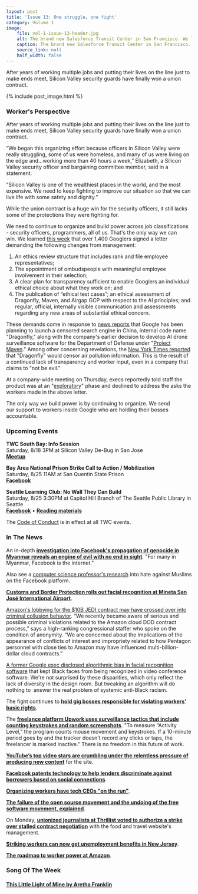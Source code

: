 ```yaml
---
layout: post
title: 'Issue 13: One struggle, one fight'
category: Volume 1
image:
    file: vol-1-issue-13-header.jpg
    alt: The brand new Salesforce Transit Center in San Francisco. We love the new look! artwork by @aemarling
    caption: The brand new Salesforce Transit Center in San Francisco. We love the new look! artwork by @aemarling
    source_link: null
    half_width: false
---
```


<!-- Content imported from: http://eepurl.com/dEdNFX -->

After years of working multiple jobs and putting their lives on the line just to make ends meet, Silicon Valley security guards have finally won a union contract.

<!--excerpt-->

{% include post_image.html %}

### Worker's Perspective

After years of working multiple jobs and putting their lives on the line just to make ends meet, Silicon Valley security guards have finally won a union contract.  
  
“We began this organizing effort because officers in Silicon Valley were really struggling, some of us were homeless, and many of us were living on the edge and...working more than 40 hours a week,” Elizabeth, a Silicon Valley security officer and bargaining committee member, said in a statement.  
  
“Silicon Valley is one of the wealthiest places in the world, and the most expensive. We need to keep fighting to improve our situation so that we can live life with some safety and dignity.”  
  
While the union contract is a huge win for the security officers, it still lacks some of the protections they were fighting for.  
  
We need to continue to organize and build power across job classifications - security officers, programmers, all of us. That's the only way we can win.&nbsp;We learned [this week](https://www.buzzfeednews.com/article/carolineodonovan/google-dragonfly-maven-employee-protest-demands) that over 1,400 Googlers signed a letter demanding the following changes from management:

1. An ethics review structure that includes rank and file employee representatives;
2. The appointment of ombudspeople with meaningful employee involvement in&nbsp;their selection;
3. A clear plan for transparency sufficient to enable Googlers an individual ethical choice about what they work on; and
4. The publication of “ethical test cases”; an ethical assessment of Dragonfly, Maven, and Airgap GCP with respect to the AI principles; and regular, official, internally visible communication and assessments regarding any new areas of substantial ethical concern.

These demands come in response to [news reports](https://theintercept.com/2018/08/01/google-china-search-engine-censorship/) that Google has been planning to launch a censored search engine in China, internal code name "Dragonfly," along with the company's earlier decision to develop AI drone surveillance software for the Department of Defense under&nbsp;"[Project Maven](https://www.nytimes.com/2018/06/01/technology/google-pentagon-project-maven.html)." Among other concerning revelations, the [New York Times reported](https://www.nytimes.com/2018/08/16/technology/google-employees-protest-search-censored-china.html) that "Dragonfly" would censor air pollution information. This is the result of a continued lack of transparency and worker input, even in a company that claims to "not be evil."  
  
At a company-wide meeting on Thursday, execs reportedly told staff the product was at an "[exploratory](https://www.bloomberg.com/news/articles/2018-08-17/google-ceo-is-said-to-tell-staff-china-plans-are-exploratory)" phase and declined to address the asks the workers made in the above letter.  
  
The only way we build power is by continuing to organize. We send our&nbsp;support to workers inside Google who are holding their bosses accountable.

###  Upcoming Events

 **TWC South Bay: Info Session**  
Saturday, 8/18 3PM at Silicon Valley De-Bug in San Jose  
[**Meetup**](https://www.meetup.com/Tech-Workers-Coalition/events/)  
  
**Bay Area National Prison Strike Call to Action / Mobilization**  
Saturday, 8/25 11AM at San Quentin State Prison  
[**Facebook**](https://www.facebook.com/events/258431498319593/)  
  
**Seattle Learning Club: No Wall They Can Build**  
Saturday, 8/25 3:30PM at Capitol Hill Branch of The Seattle Public Library in Seattle  
[**Facebook**](https://www.facebook.com/events/674857036220181/) • [**Reading materials**](https://l.facebook.com/l.php?u=https%3A%2F%2Fsites.google.com%2Fview%2Ftech-workers-coalition%2Ftopics%2Fno-wall-they-can-build&h=AT3DinMrRt9C2n8U1sDCBNSN75DNyPzjfTiOzPbfAx9aW2oIOOgag1cWyV5qOsiN0oXYpqLox7lSy7S0IRkIfsZ-n90xxvJth5Yhix1yB0UwCbPSAfqW7N-tVY7YFwVDAF_rEXY)  

The [Code of Conduct](https://techworkerscoalition.org/community-guide/) is in effect at all TWC events.

###  In The News

An in-depth [**investigation into Facebook's propagation of genocide in Myanmar reveals an engine of evil with no end in sight**](https://www.reuters.com/investigates/special-report/myanmar-facebook-hate/). "For many in Myanmar, Facebook is the internet."  
  
Also see a [computer science professor's research](https://www.buzzfeednews.com/article/ishmaeldaro/anti-muslim-content-facebook-groups-study) into hate against Muslims on the Facebook platform.&nbsp;&nbsp;  
  
[**Customs and Border Protection rolls out facial recognition at&nbsp;Mineta San José International Airport**](https://www.nextgov.com/emerging-tech/2018/08/cbp-rolls-out-facial-recognition-silicon-valley-airport/150576/).  
  
[Amazon's lobbying for the $10B JEDI contract may have crossed over into criminal collusion behavior](https://www.vanityfair.com/news/2018/08/has-bezos-become-more-powerful-in-dc-than-trump).&nbsp;“We recently became aware of serious and possible criminal violations related to the Amazon cloud DOD contract process,” says a high-ranking congressional staffer who spoke on the condition of anonymity. “We are concerned about the implications of the appearance of conflicts of interest and impropriety related to how Pentagon personnel with close ties to Amazon may have influenced multi-billion-dollar cloud contracts.”  
  
[A former Google exec disclosed algorithmic bias in facial recognition software](https://www.businessinsider.com/google-cloud-videoconferencing-system-bias-2018-8) that kept Black faces from being recognized in video conference software. We're not surprised by these disparities, which only reflect the lack of diversity in the design room. But tweaking an algorithm will do nothing to&nbsp; answer the real problem of systemic anti-Black racism.  
  
The fight continues to [**hold gig bosses responsible for violating workers' basic rights**](http://www.latimes.com/opinion/op-ed/la-oe-dubal-gig-companies-undercut-california-wage-law-20180814-story.html).  
  
The [**freelance platform Upwork uses surveillance tactics that include counting keystrokes and random screenshots**](https://www.buzzfeednews.com/article/carolineodonovan/upwork-freelancers-work-diary-keystrokes-screenshot). "To measure “Activity Level,” the program counts mouse movement and keystrokes. If a 10-minute period goes by and the tracker doesn’t record any clicks or taps, the freelancer is marked inactive." There is no freedom in this future of work.  
  
[**YouTube’s top video stars are crumbling under the relentless pressure of producing new content**](https://www.theguardian.com/technology/2018/aug/12/youtubers-feeling-burn-video-stars-crumbling-under-pressure-of-producing-new-content?CMP=Share_AndroidApp_Slack) for the site.  
  
[**Facebook patents technology to help lenders discriminate against borrowers based on social connections**](https://venturebeat.com/2015/08/04/facebook-patents-technology-to-help-lenders-discriminate-against-borrowers-based-on-social-connections/).  
  
[**Organizing workers have tech CEOs "on the run"**](https://www.sfchronicle.com/business/article/Who-s-Silicon-Valley-afraid-of-The-call-is-13156455.php).  
  
[**The failure of the open source movement and the undoing of the free software movement, explained**](https://logicmag.io/05-freedom-isnt-free/).  
  
On Monday, [**unionized journalists at Thrillist voted to authorize a strike over stalled contract negotiation**](https://www.vox.com/2018/8/14/17688584/thrillist-journalists-union-strike-group-nine-media) with the food and travel website's management.&nbsp;  
  
[**Striking workers can now get unemployment benefits in New Jersey**](https://www.nj.com/politics/index.ssf/2018/08/striking_workers_now_eligible_for_unemployment_ben.html).  
  
[**The roadmap to worker power at Amazon**](http://www.latimes.com/opinion/op-ed/la-oe-dubal-gig-companies-undercut-california-wage-law-20180814-story.html).


### Song Of The Week

#### [**This Little Light of Mine by Aretha Franklin**](https://www.youtube.com/watch?v=4fg6gATdZOM)
